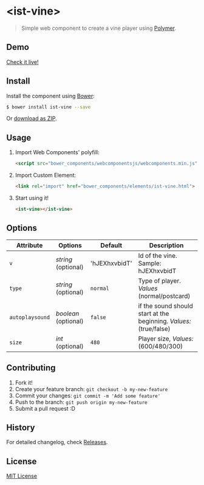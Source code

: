 # &lt;ist-vine&gt;

> Simple web component to create a vine player using [Polymer](http://www.polymer-project.org/).


## Demo

[Check it live!](http://quelicoto.es/polymer/ist-vine/index.html)

## Install

Install the component using [Bower](http://bower.io/):

```sh
$ bower install ist-vine --save
```

Or [download as ZIP](https://github.com/Isiat/ist-vine/archive/master.zip).

## Usage

1. Import Web Components' polyfill:

    ```html
    <script src="bower_components/webcomponentsjs/webcomponents.min.js"></script>
    ```

2. Import Custom Element:

    ```html
    <link rel="import" href="bower_components/elements/ist-vine.html">
    ```

3. Start using it!

    ```html
    <ist-vine></ist-vine>
    ```

## Options

Attribute     	| Options     		  	| Default   	| Description
---           	| ---         		  	| ---       	| ---
`v`          	| *string*  (optional)  | 'hJEXhxvbidT' | Id of the vine. Sample: hJEXhxvbidT
`type`        	| *string*  (optional)  | `normal`  	| Type of player. *Values* (normal/postcard)
`autoplaysound` | *boolean* (optional)  | `false`   	| if the sound should start at the beginning. *Values:* (true/false)
`size`          | *int*     (optional)  | `480`     	| Player size, *Values:* (600/480/300)


## Contributing

1. Fork it!
2. Create your feature branch: `git checkout -b my-new-feature`
3. Commit your changes: `git commit -m 'Add some feature'`
4. Push to the branch: `git push origin my-new-feature`
5. Submit a pull request :D

## History

For detailed changelog, check [Releases](https://github.com/Isiat/ist-vine/releases).

## License

[MIT License](http://opensource.org/licenses/MIT)